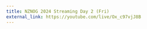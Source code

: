 ```yaml
---
title: NZNOG 2024 Streaming Day 2 (Fri)
external_link: https://youtube.com/live/Ox_c97vjJ8B
---
```


